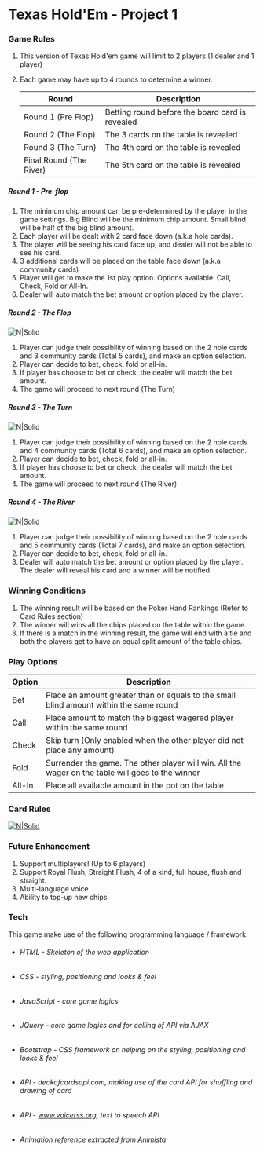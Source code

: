  # Texas Hold'Em - Project 1 
 ### Game Rules
1. This version of Texas Hold'em game will limit to 2 players (1 dealer and 1 player)
2. Each game may have up to 4 rounds to determine a winner.

    | Round | Description |
    | ------ | ------ |
    | Round 1 (Pre Flop) | Betting round before the board card is revealed |
    | Round 2 (The Flop) | The 3 cards on the table is revealed |
    | Round 3 (The Turn) | The 4th card on the table is revealed |
    | Final Round (The River) | The 5th card on the table is revealed |

##### Round 1 - Pre-flop
1. The minimum chip amount can be pre-determined by the player in the game settings. Big Blind will be the minimum chip amount. Small blind will be half of the big blind amount.
2. Each player will be dealt with 2 card face down (a.k.a hole cards). 
3. The player will be seeing his card face up, and dealer will not be able to see his card. 
4. 3 additional cards will be placed on the table face down (a.k.a community cards)
6. Player will get to make the 1st play option. Options available: Call, Check, Fold or All-In.
7. Dealer will auto match the bet amount or option placed by the player.

##### Round 2 - The Flop
![N|Solid](https://palapoker.com/wp-content/uploads/2016/04/the-flop-1.jpg)
1. Player can judge their possibility of winning based on the 2 hole cards and 3 community cards (Total 5 cards), and make an option selection. 
2. Player can decide to bet, check, fold or all-in. 
3. If player has choose to bet or check, the dealer will match the bet amount. 
4. The game will proceed to next round (The Turn)

##### Round 3 - The Turn
![N|Solid](https://palapoker.com/wp-content/uploads/2016/04/the-turn-1.jpg)
1. Player can judge their possibility of winning based on the 2 hole cards and 4 community cards (Total 6 cards), and make an option selection. 
2. Player can decide to bet, check, fold or all-in. 
3. If player has choose to bet or check, the dealer will match the bet amount. 
4. The game will proceed to next round (The River)

##### Round 4 - The River
![N|Solid](https://palapoker.com/wp-content/uploads/2016/04/the-river-1.jpg)
1. Player can judge their possibility of winning based on the 2 hole cards and 5 community cards (Total 7 cards), and make an option selection. 
2. Player can decide to bet, check, fold or all-in. 
3. Dealer will auto match the bet amount or option placed by the player. The dealer will reveal his card and a winner will be notified.

 ### Winning Conditions
1. The winning result will be based on the Poker Hand Rankings (Refer to Card Rules section)
2. The winner will wins all the chips placed on the table within the game. 
3. If there is a match in the winning result, the game will end with a tie and both the players get to have an equal split amount of the table chips.

 ### Play Options
| Option | Description |
| ------ | ------ |
| Bet | Place an amount greater than or equals to the small blind amount within the same round |
| Call | Place amount to match the biggest wagered player within the same round |
| Check | Skip turn (Only enabled when the other player did not place any amount) |
| Fold |Surrender the game. The other player will win. All the wager on the table will goes to the winner |
| All-In | Place all available amount in the pot on the table |

### Card Rules
[![N|Solid](https://i.ibb.co/S0BXWQt/poker-hand-ranking.png)](https://nodesource.com/products/nsolid)

[//]: # (These are reference links used in the body of this note and get stripped out when the markdown processor does its job.)

### Future Enhancement
1. Support multiplayers! (Up to 6 players)
2. Support Royal Flush, Straight Flush, 4 of a kind, full house, flush and straight.
3. Multi-language voice
4. Ability to top-up new chips

### Tech

This game make use of the following programming language / framework.
* ###### HTML - Skeleton of the web application
* ###### CSS - styling, positioning and looks & feel
* ###### JavaScript - core game logics
* ###### JQuery - core game logics and for calling of API via AJAX
* ###### Bootstrap - CSS framework on helping on the styling, positioning and looks & feel
* ###### API - deckofcardsapi.com, making use of the card API for shuffling and drawing of card
* ###### API - www.voicerss.org, text to speech API
* ###### Animation reference extracted from [Animista]
 
[Game Rules]: <https://palapoker.com/texas-holdem/>
[API]: <deckofcardsapi.com>
[Animista]: http://animista.net/